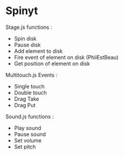 Spinyt
======
Stage.js functions : 

* Spin disk
* Pause disk
* Add element to disk
* Fire event of element on disk (PhilEstBeau)
* Get position of element on disk

Multitouch.js Events :

* Single touch
* Double touch
* Drag Take 
* Drag Put

Sound.js functions :

* Play sound
* Pause sound
* Set volume
* Set pitch

